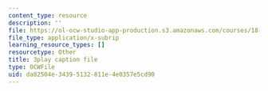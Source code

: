 ```yaml
---
content_type: resource
description: ''
file: https://ol-ocw-studio-app-production.s3.amazonaws.com/courses/18-01sc-single-variable-calculus-fall-2010/da82504e34395132811e4e0357e5cd90_kCPVBl953eY.vtt
file_type: application/x-subrip
learning_resource_types: []
resourcetype: Other
title: 3play caption file
type: OCWFile
uid: da82504e-3439-5132-811e-4e0357e5cd90
---
```

